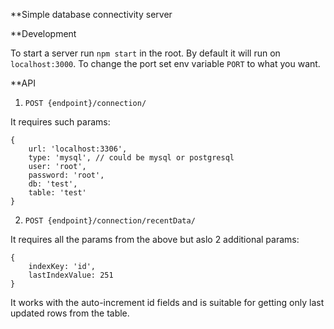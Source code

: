 **Simple database connectivity server

**Development

To start a server run `npm start` in the root.
By default it will run on `localhost:3000`. To change the port set env variable `PORT` to what you want.

**API

1. `POST {endpoint}/connection/`

It requires such params:

```
{
    url: 'localhost:3306',
    type: 'mysql', // could be mysql or postgresql
    user: 'root',
    password: 'root',
    db: 'test',
    table: 'test'
}
```

2. `POST {endpoint}/connection/recentData/`

It requires all the params from the above but aslo 2 additional params:

```
{
    indexKey: 'id',
    lastIndexValue: 251
}
```

It works with the auto-increment id fields and is suitable for getting only last updated rows from the table.

